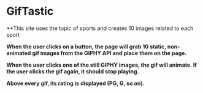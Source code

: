 # GifTastic

**This site uses the topic of sports and creates 10 images related to each sport

**When the user clicks on a button, the page will grab 10 static, non-animated gif images from the GIPHY API and place them on the page.**

**When the user clicks one of the still GIPHY images, the gif will animate. If the user clicks the gif again, it should stop playing.**

**Above every gif, its rating is displayed (PG, G, so on).**
